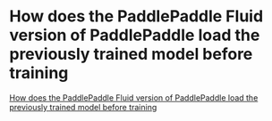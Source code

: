 # How does the PaddlePaddle Fluid version of PaddlePaddle load the previously trained model before training
[How does the PaddlePaddle Fluid version of PaddlePaddle load the previously trained model before training](https://aiwithcloud.com/2022/09/19/how_does_the_paddlepaddle_fluid_version_of_paddlepaddle_load_the_previously_trained_model_before_training/)
